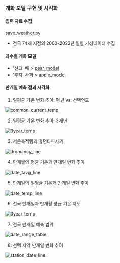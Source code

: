 ### 개화 모델 구현 및 시각화

#### 입력 자료 수집
[save_weather.py](save_weather.py)
- 전국 74개 지점의 2000-2022년 일별 기상데이터 수집


#### 과수별 개화 모델

- '신고' 배 > [pear_model](pear_model)
- '후지' 사과 > [apple_model](apple_model)

#### 만개일 예측 결과 시각화

1. 일평균 기온 변화 추이: 평년 vs. 선택연도

![common_current_temp](https://github.com/jungjae0/LEC-AgProgramming/assets/93760723/cd63ff58-7dd4-43f5-bd60-4494f11f1cd9)


2. 일평균 기온 변화 추이: 3개년

![3year_temp](https://github.com/jungjae0/LEC-AgProgramming/assets/93760723/9c4dc0ba-4f08-4ab2-9249-d2bde09cdd8f)


3. 저온축적량과 휴면타파시기

![dromancy_line](https://github.com/jungjae0/LEC-AgProgramming/assets/93760723/607d8469-968b-43d7-8640-8e583bf98223)


4. 만개월의 평균 기온과 만개일 변화 추이

![date_tavg_line](https://github.com/jungjae0/LEC-AgProgramming/assets/93760723/f513c245-c01f-40b5-aa66-287a3f913b97)


5. 만개일의 일평균 기온과 만개일 변화 추이


![date_temp_line](https://github.com/jungjae0/LEC-AgProgramming/assets/93760723/ccf8bcd9-0107-4d36-aaef-0af4714dedba)


6. 전국 만개일과 만개월 평균 기온 지도

![3year_temp](https://github.com/jungjae0/LEC-AgProgramming/assets/93760723/9c4dc0ba-4f08-4ab2-9249-d2bde09cdd8f)


7. 전국 만개일 예측 범위

![date_range_table](https://github.com/jungjae0/LEC-AgProgramming/assets/93760723/3f7db1df-82bc-489a-a0d6-1f45e21a41ab)


8. 선택 지역 만개일 변화 추이

![station_date_line](https://github.com/jungjae0/LEC-AgProgramming/assets/93760723/2efb205e-51ef-4b64-b54b-b3400d527067)
